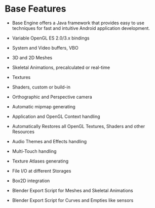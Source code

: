 <h1>Base Features</h1>
	
- Base Engine offers a Java framework that provides easy to use techniques for fast and intuitive Android application development.
	
- Variable OpenGL ES 2.0/3.x bindings
- System and Video buffers, VBO
- 3D and 2D Meshes
- Skeletal Animations, precalculated or real-time
- Textures
- Shaders, custom or build-in
- Orthographic and Perspective camera
- Automatic mipmap generating
- Application and OpenGL Context handling
- Automatically Restores all OpenGL Textures, Shaders and other Resources
- Audio Themes and Effects handling
- Multi-Touch handling
- Texture Atlases generating
- File I/O at different Storages
- Box2D integration

- Blender Export Script for Meshes and Skeletal Animations
- Blender Export Script for Curves and Empties like sensors
